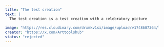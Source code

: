 ```yaml
---
title: "The test creation"
text: |
  The test creation is a test creation with a celebratory picture
  
image: "https://res.cloudinary.com/drxmkv1si/image/upload/v1748607364/liark1b1pcqy3lbz2pxq.jpg"
creator: "https://x.com/Arttoolshub"
status: "rejected"
---
```

